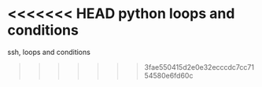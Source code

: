 <<<<<<< HEAD
python loops and conditions
=======
ssh, loops and conditions
>>>>>>> 3fae550415d2e0e32ecccdc7cc7154580e6fd60c

